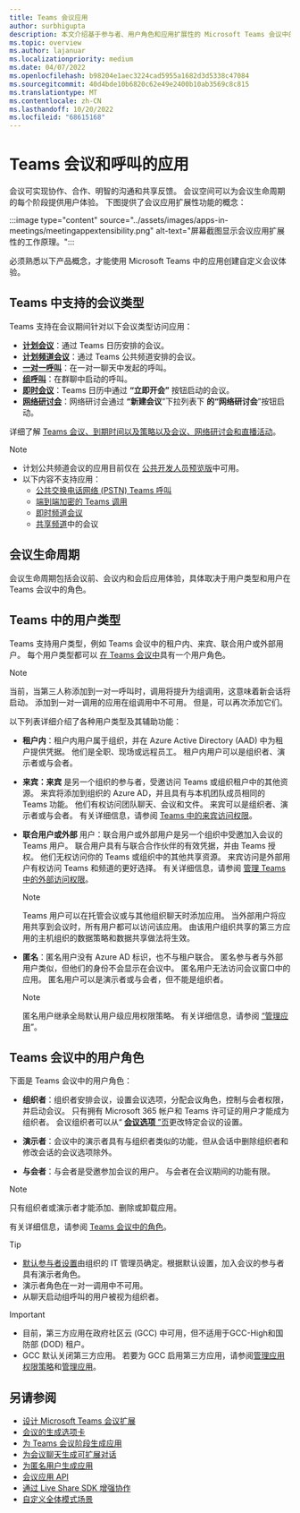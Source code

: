 ```yaml
---
title: Teams 会议应用
author: surbhigupta
description: 本文介绍基于参与者、用户角色和应用扩展性的 Microsoft Teams 会议中的应用工作原理。
ms.topic: overview
ms.author: lajanuar
ms.localizationpriority: medium
ms.date: 04/07/2022
ms.openlocfilehash: b98204e1aec3224cad5955a1682d3d5338c47084
ms.sourcegitcommit: 40d4bde10b6820c62e49e2400b10ab3569c8c815
ms.translationtype: MT
ms.contentlocale: zh-CN
ms.lasthandoff: 10/20/2022
ms.locfileid: "68615168"
---
```

# <a name="apps-for-teams-meetings-and-calls"></a>Teams 会议和呼叫的应用

会议可实现协作、合作、明智的沟通和共享反馈。 会议空间可以为会议生命周期的每个阶段提供用户体验。 下图提供了会议应用扩展性功能的概念：

:::image type="content" source="../assets/images/apps-in-meetings/meetingappextensibility.png" alt-text="屏幕截图显示会议应用扩展性的工作原理。":::

必须熟悉以下产品概念，才能使用 Microsoft Teams 中的应用创建自定义会议体验。

## <a name="supported-meeting-types-in-teams"></a>Teams 中支持的会议类型

Teams 支持在会议期间针对以下会议类型访问应用：

* [**计划会议**](https://support.microsoft.com/office/schedule-a-meeting-in-teams-943507a9-8583-4c58-b5d2-8ec8265e04e5#ID0EFBD=Desktop)：通过 Teams 日历安排的会议。
* [**计划频道会议**](https://support.microsoft.com/office/schedule-a-meeting-in-teams-943507a9-8583-4c58-b5d2-8ec8265e04e5#ID0EFBD=Desktop)：通过 Teams 公共频道安排的会议。
* [**一对一呼叫**](https://support.microsoft.com/office/start-a-call-from-a-chat-in-teams-f5138c9d-df4c-43d8-9cf6-53400c1a7798)：在一对一聊天中发起的呼叫。
* [**组呼叫**](https://support.microsoft.com/office/start-a-call-from-a-chat-in-teams-f5138c9d-df4c-43d8-9cf6-53400c1a7798)：在群聊中启动的呼叫。
* [**即时会议**](https://support.microsoft.com/office/start-an-instant-meeting-in-teams-ff95e53f-8231-4739-87fa-00b9723f4ef5)：Teams 日历中通过 **“立即开会”** 按钮启动的会议。
* [**网络研讨会**](https://support.microsoft.com/office/get-started-with-teams-webinars-42f3f874-22dc-4289-b53f-bbc1a69013e3)：网络研讨会通过 **“新建会议**”下拉列表下 **的“网络研讨会**”按钮启动。

详细了解 [Teams 会议、到期时间以及策略以及](/MicrosoftTeams/meeting-expiration)[会议、网络研讨会和直播活动](/microsoftteams/quick-start-meetings-live-events)。
> [!NOTE]
>
> * 计划公共频道会议的应用目前仅在 [公共开发人员预览版](../resources/dev-preview/developer-preview-intro.md)中可用。
> * 以下内容不支持应用：
>   * [公共交换电话网络 (PSTN) Teams 呼叫](/microsoftteams/cloud-voice-landing-page#public-switched-telephone-network-connectivity-options)
>   * [端到端加密的 Teams 调用](https://support.microsoft.com/office/use-end-to-end-encryption-for-teams-calls-1274b4d2-b5c5-4b24-a376-606fa6728a90)
>   * [即时频道会议](https://support.microsoft.com/office/start-an-instant-meeting-in-teams-ff95e53f-8231-4739-87fa-00b9723f4ef5)
>   * [共享频道](https://support.microsoft.com/office/what-is-a-shared-channel-in-teams-e70a8c22-fee4-4d6e-986f-9e0781d7d11d)中的会议

## <a name="meeting-lifecycle"></a>会议生命周期

会议生命周期包括会议前、会议内和会后应用体验，具体取决于用户类型和用户在 Teams 会议中的角色。

## <a name="user-types-in-teams"></a>Teams 中的用户类型

Teams 支持用户类型，例如 Teams 会议中的租户内、来宾、联合用户或外部用户。 每个用户类型都可以 [在 Teams 会议中](#user-roles-in-teams-meeting)具有一个用户角色。

> [!NOTE]
>
> 当前，当第三人称添加到一对一呼叫时，调用将提升为组调用，这意味着新会话将启动。 添加到一对一调用的应用在组调用中不可用。 但是，可以再次添加它们。

以下列表详细介绍了各种用户类型及其辅助功能：

* **租户内**：租户内用户属于组织，并在 Azure Active Directory (AAD) 中为租户提供凭据。 他们是全职、现场或远程员工。 租户内用户可以是组织者、演示者或与会者。
* **来宾：来宾** 是另一个组织的参与者，受邀访问 Teams 或组织租户中的其他资源。 来宾将添加到组织的 Azure AD，并且具有与本机团队成员相同的 Teams 功能。 他们有权访问团队聊天、会议和文件。 来宾可以是组织者、演示者或与会者。 有关详细信息，请参阅 [Teams 中的来宾访问权限](/microsoftteams/guest-access)。
* **联合用户或外部** 用户：联合用户或外部用户是另一个组织中受邀加入会议的 Teams 用户。 联合用户具有与联合合作伙伴的有效凭据，并由 Teams 授权。 他们无权访问你的 Teams 或组织中的其他共享资源。 来宾访问是外部用户有权访问 Teams 和频道的更好选择。 有关详细信息，请参阅 [管理 Teams 中的外部访问权限](/microsoftteams/manage-external-access)。

    > [!NOTE]
    > Teams 用户可以在托管会议或与其他组织聊天时添加应用。 当外部用户将应用共享到会议时，所有用户都可以访问该应用。 由该用户组织共享的第三方应用的主机组织的数据策略和数据共享做法将生效。

* **匿名**：匿名用户没有 Azure AD 标识，也不与租户联合。 匿名参与者与外部用户类似，但他们的身份不会显示在会议中。 匿名用户无法访问会议窗口中的应用。 匿名用户可以是演示者或与会者，但不能是组织者。

    > [!NOTE]
    > 匿名用户继承全局默认用户级应用权限策略。 有关详细信息，请参阅 [“管理应用](/microsoftteams/non-standard-users#anonymous-user-in-meetings-access)”。

## <a name="user-roles-in-teams-meeting"></a>Teams 会议中的用户角色

下面是 Teams 会议中的用户角色：

* **组织者**：组织者安排会议，设置会议选项，分配会议角色，控制与会者权限，并启动会议。 只有拥有 Microsoft 365 帐户和 Teams 许可证的用户才能成为组织者。 会议组织者可以从“ [**会议选项** ”页](https://support.microsoft.com/en-us/office/change-participant-settings-for-a-teams-meeting-53261366-dbd5-45f9-aae9-a70e6354f88e)更改特定会议的设置。

* **演示者**：会议中的演示者具有与组织者类似的功能，但从会话中删除组织者和修改会话的会议选项除外。

* **与会者**：与会者是受邀参加会议的用户。 与会者在会议期间的功能有限。

> [!NOTE]
> 只有组织者或演示者才能添加、删除或卸载应用。

有关详细信息，请参阅 [Teams 会议中的角色](https://support.microsoft.com/office/roles-in-a-teams-meeting-c16fa7d0-1666-4dde-8686-0a0bfe16e019)。

> [!TIP]
>
> * [默认参与者设置](/microsoftteams/meeting-policies-participants-and-guests)由组织的 IT 管理员确定。根据默认设置，加入会议的参与者具有演示者角色。
> * 演示者角色在一对一调用中不可用。
> * 从聊天启动组呼叫的用户被视为组织者。

> [!IMPORTANT]
>
> * 目前，第三方应用在政府社区云 (GCC) 中可用，但不适用于GCC-High和国防部 (DOD) 租户。
> * GCC 默认关闭第三方应用。 若要为 GCC 启用第三方应用，请参阅[管理应用权限策略](/microsoftteams/teams-app-permission-policies)和[管理应用](/microsoftteams/manage-apps)。

## <a name="see-also"></a>另请参阅

* [设计 Microsoft Teams 会议扩展](~/apps-in-teams-meetings/design/designing-apps-in-meetings.md)
* [会议的生成选项卡](~/apps-in-teams-meetings/build-tabs-for-meeting.md)
* [为 Teams 会议阶段生成应用](build-apps-for-teams-meeting-stage.md)
* [为会议聊天生成可扩展对话](build-extensible-conversation-for-meeting-chat.md)
* [为匿名用户生成应用](build-apps-for-anonymous-user.md)
* [会议应用 API](meeting-apps-apis.md)
* [通过 Live Share SDK 增强协作](teams-live-share-overview.md)
* [自定义全体模式场景](~/apps-in-teams-meetings/teams-together-mode.md)
